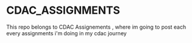 # CDAC_ASSIGNMENTS
This repo belongs to CDAC Assignements , where im going to post each every assignments i'm doing in my cdac journey
